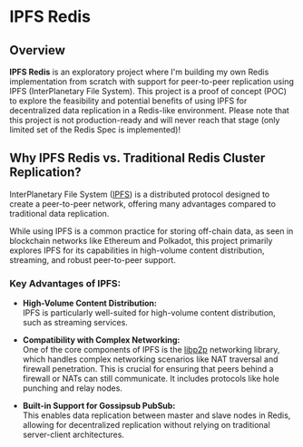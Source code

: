 # IPFS Redis

## Overview

**IPFS Redis** is an exploratory project where I'm building my own Redis implementation from scratch with support for peer-to-peer replication using IPFS (InterPlanetary File System). This project is a proof of concept (POC) to explore the feasibility and potential benefits of using IPFS for decentralized data replication in a Redis-like environment. Please note that this project is not production-ready and will never reach that stage (only limited set of the Redis Spec is implemented)!

## Why IPFS Redis vs. Traditional Redis Cluster Replication?

InterPlanetary File System ([IPFS](https://ipfs.tech/)) is a distributed protocol designed to create a peer-to-peer network, offering many advantages compared to traditional data replication.

While using IPFS is a common practice for storing off-chain data, as seen in blockchain networks like Ethereum and Polkadot, this project primarily explores IPFS for its capabilities in high-volume content distribution, streaming, and robust peer-to-peer support.

### Key Advantages of IPFS:

* **High-Volume Content Distribution:**  
  IPFS is particularly well-suited for high-volume content distribution, such as streaming services.

* **Compatibility with Complex Networking:**  
  One of the core components of IPFS is the [libp2p](https://libp2p.io/) networking library, which handles complex networking scenarios like NAT traversal and firewall penetration. This is crucial for ensuring that peers behind a firewall or NATs can still communicate. It includes protocols like hole punching and relay nodes.

* **Built-in Support for Gossipsub PubSub:**  
  This enables data replication between master and slave nodes in Redis, allowing for decentralized replication without relying on traditional server-client architectures.



